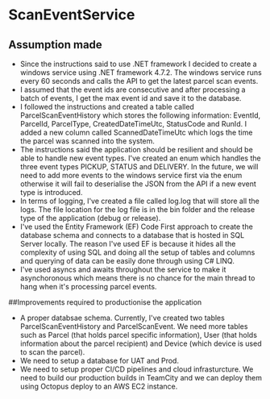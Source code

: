 # ScanEventService

## Assumption made
* Since the instructions said to use .NET framework I decided to create a windows service using .NET framework 4.7.2. The windows service runs every 60 seconds and calls the API to get the latest parcel scan events.
* I assumed that the event ids are consecutive and after processing a batch of events, I get the max event id and save it to the database.
* I followed the instructions and created a table called ParcelScanEventHistory which stores the following information: EventId, ParcelId, ParcelType, CreatedDateTimeUtc, StatusCode and RunId. I added a new column called ScannedDateTimeUtc which logs the time the parcel was scanned into the system. 
* The instructions said the application should be resilient and should be able to handle new event types. I've created an enum which handles the three event types PICKUP, STATUS and DELIVERY. In the future, we will need to add more events to the windows service first via the enum otherwise it will fail to deserialise the JSON from the API if a new event type is introduced. 
* In terms of logging, I've created a file called log.log that will store all the logs. The file location for the log file is in the bin folder and the release type of the application (debug or release). 
* I've used the Entity Framework (EF) Code First approach to create the database schema and connects to a database that is hosted in SQL Server locally. The reason I've used EF is because it hides all the complexity of using SQL and doing all the setup of tables and columns and querying of data can be easily done through using C# LINQ. 
* I've used asyncs and awaits throughout the service to make it asynchoronous which means there is no chance for the main thread to hang when it's processing 
parcel events.  


##Improvements required to productionise the application
* A proper databsae schema. Currently, I've created two tables ParcelScanEventHistory and ParcelScanEvent. We need more tables such as Parcel (that holds parcel specific information), User (that holds information about the parcel recipient) and Device (which device is used to scan the parcel). 
* We need to setup a database for UAT and Prod. 
* We need to setup proper CI/CD pipelines and cloud infrasturcture. We need to build our production builds in TeamCity and we can deploy them using Octopus deploy to an AWS EC2 instance. 
